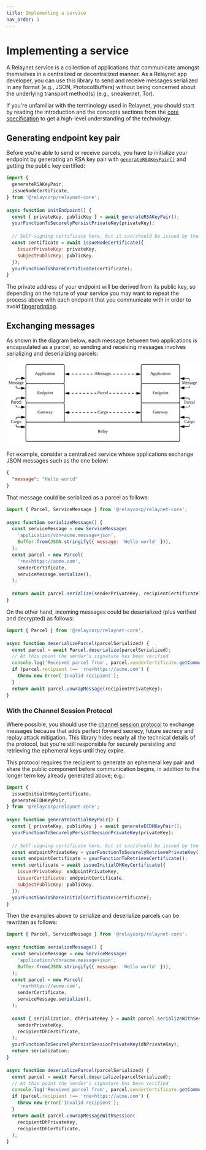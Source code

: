 ```yaml
---
title: Implementing a service
nav_order: 1
---
```


# Implementing a service

A Relaynet service is a collection of applications that communicate amongst themselves in a centralized or decentralized manner. As a Relaynet app developer, you can use this library to send and receive messages serialized in any format (e.g., JSON, ProtocolBuffers) without being concerned about the underlying transport method(s) (e.g., sneakernet, Tor).

If you're unfamiliar with the terminology used in Relaynet, you should start by reading the introduction and the concepts sections from the [core specification](https://specs.relaynet.link/RS-000) to get a high-level understanding of the technology.

## Generating endpoint key pair

Before you're able to send or receive parcels, you have to initialize your endpoint by generating an RSA key pair with [`generateRSAKeyPair()`](./api/globals.html#generatersakeypair) and getting the public key certified:

```javascript
import {
  generateRSAKeyPair,
  issueNodeCertificate,
} from '@relaycorp/relaynet-core';

async function initEndpoint() {
  const { privateKey, publicKey } = await generateRSAKeyPair();
  yourFunctionToSecurelyPersistPrivateKey(privateKey);

  // Self-signing certificate here, but it can/should be issued by the gateway
  const certificate = await issueNodeCertificate({
    issuerPrivateKey: privateKey,
    subjectPublicKey: publicKey,
  });
  yourFunctionToShareCertificate(certificate);
}
```

The private address of your endpoint will be derived from its public key, so depending on the nature of your service you may want to repeat the process above with each endpoint that you communicate with in order to avoid [fingerprinting](https://en.wikipedia.org/wiki/Device_fingerprint).

## Exchanging messages

As shown in the diagram below, each message between two applications is encapsulated as a parcel, so sending and receiving messages involves serializing and deserializing parcels:

![](assets/diagrams/protocol-layers.svg)

For example, consider a centralized service whose applications exchange JSON messages such as the one below:

```json
{
  "message": "Hello world"
}
```

That message could be serialized as a parcel as follows:

```javascript
import { Parcel, ServiceMessage } from '@relaycorp/relaynet-core';

async function serializeMessage() {
  const serviceMessage = new ServiceMessage(
    'application/vdn+acme.message+json',
    Buffer.from(JSON.stringify({ message: 'Hello world' })),
  );
  const parcel = new Parcel(
    'rne+https://acme.com',
    senderCertificate,
    serviceMessage.serialize(),
  );

  return await parcel.serialize(senderPrivateKey, recipientCertificate);
}
```

On the other hand, incoming messages could be deserialized (plus verified and decrypted) as follows:

```javascript
import { Parcel } from '@relaycorp/relaynet-core';

async function deserializeParcel(parcelSerialized) {
  const parcel = await Parcel.deserialize(parcelSerialized);
  // At this point the sender's signature has been verified
  console.log('Received parcel from', parcel.senderCertificate.getCommonName());
  if (parcel.recipient !== 'rne+https://acme.com') {
    throw new Error('Invalid recipient');
  }
  return await parcel.unwrapMessage(recipientPrivateKey);
}
```

### With the Channel Session Protocol

Where possible, you should use the [channel session protocol](https://specs.relaynet.link/RS-003) to exchange messages because that adds perfect forward secrecy, future secrecy and replay attack mitigation. This library hides nearly all the technical details of the protocol, but you're still responsible for securely persisting and retrieving the ephemeral keys until they expire.

This protocol requires the recipient to generate an ephemeral key pair and share the public component before communication begins, in addition to the longer term key already generated above; e.g.:

```javascript
import {
  issueInitialDHKeyCertificate,
  generateECDHKeyPair,
} from '@relaycorp/relaynet-core';

async function generateInitialKeyPair() {
  const { privateKey, publicKey } = await generateECDHKeyPair();
  yourFunctionToSecurelyPersistSessionPrivateKey(privateKey);

  // Self-signing certificate here, but it can/should be issued by the gateway
  const endpointPrivateKey = yourFunctionToSecurelyRetrievePrivateKey();
  const endpointCertificate = yourFunctionToRetrieveCertificate();
  const certificate = await issueInitialDHKeyCertificate({
    issuerPrivateKey: endpointPrivateKey,
    issuerCertificate: endpointCertificate,
    subjectPublicKey: publicKey,
  });
  yourFunctionToShareInitialCertificate(certificate);
}
```

Then the examples above to serialize and deserialize parcels can be rewritten as follows:

```javascript
import { Parcel, ServiceMessage } from '@relaycorp/relaynet-core';

async function serializeMessage() {
  const serviceMessage = new ServiceMessage(
    'application/vdn+acme.message+json',
    Buffer.from(JSON.stringify({ message: 'Hello world' })),
  );
  const parcel = new Parcel(
    'rne+https://acme.com',
    senderCertificate,
    serviceMessage.serialize(),
  );

  const { serialization, dhPrivateKey } = await parcel.serializeWithSession(
    senderPrivateKey,
    recipientDhCertificate,
  );
  yourFunctionToSecurelyPersistSessionPrivateKey(dhPrivateKey);
  return serialization;
}

async function deserializeParcel(parcelSerialized) {
  const parcel = await Parcel.deserialize(parcelSerialized);
  // At this point the sender's signature has been verified
  console.log('Received parcel from', parcel.senderCertificate.getCommonName());
  if (parcel.recipient !== 'rne+https://acme.com') {
    throw new Error('Invalid recipient');
  }
  return await parcel.unwrapMessageWithSession(
    recipientDhPrivateKey,
    recipientDhCertificate,
  );
}
```

